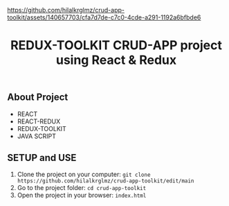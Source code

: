 


https://github.com/hilalkrglmz/crud-app-toolkit/assets/140657703/cfa7d7de-c7c0-4cde-a291-1192a6bfbde6




<!DOCTYPE html>
<html lang="en">
<head>
    <meta charset="UTF-8">
    <meta name="viewport" content="width=device-width, initial-scale=1.0">
</head>
<body>
    <header>
        <h1> REDUX-TOOLKIT CRUD-APP project using React & Redux </h1>
    </header>
    <div class="container">
        <h2>About Project</h2>
            <ul>
                <li>REACT</li>
                <li>REACT-REDUX</li>
                <li>REDUX-TOOLKIT</li>
                <li>JAVA SCRIPT</li>
              </ul>
            <h2>SETUP and USE</h2>
        <ol>
            <li>Clone the project on your computer: <code>git clone https://github.com/hilalkrglmz/crud-app-toolkit/edit/main</code></li>
            <li>Go to the project folder: <code>cd crud-app-toolkit</code></li>
            <li>Open the project in your browser: <code>index.html</code></li>
        </ol>
    </div>
</body>
</html>
